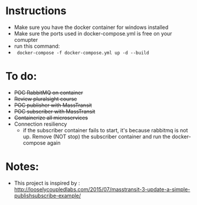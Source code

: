 # Instructions
* Make sure you have the docker container for windows installed
* Make sure the ports used in docker-compose.yml is free on your comupter
* run this command: 
* ``` docker-compose -f docker-compose.yml up -d --build```
# To do:
* ~~POC RabbitMQ on container~~
* ~~Review pluralsight course~~
* ~~POC publisher with MassTransit~~
* ~~POC subscriber with MassTransit~~
* ~~Containerize all microservices~~
* Connection resiliency
    * if the subscriber container fails to start, it's because rabbitmq is not up. Remove (NOT stop) the subscriber container and run the docker-compose again 

# Notes:
- This project is inspired by : http://looselycoupledlabs.com/2015/07/masstransit-3-update-a-simple-publishsubscribe-example/
